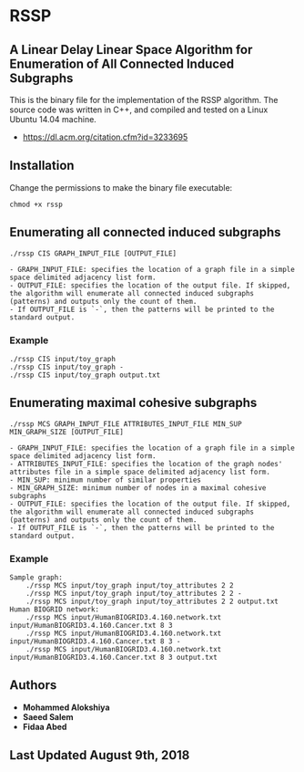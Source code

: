 # RSSP

## A Linear Delay Linear Space Algorithm for Enumeration of All Connected Induced Subgraphs

This  is the binary file for the implementation of the RSSP algorithm. The source code was written in C++, and compiled and tested on a Linux Ubuntu 14.04 machine.

* https://dl.acm.org/citation.cfm?id=3233695

## Installation
Change the permissions to make the binary file executable:

	chmod +x rssp

## Enumerating all connected induced subgraphs
	./rssp CIS GRAPH_INPUT_FILE [OUTPUT_FILE]

	- GRAPH_INPUT_FILE: specifies the location of a graph file in a simple space delimited adjacency list form.
	- OUTPUT_FILE: specifies the location of the output file. If skipped, the algorithm will enumerate all connected induced subgraphs (patterns) and outputs only the count of them.
	- If OUTPUT_FILE is `-`, then the patterns will be printed to the standard output.

### Example
	./rssp CIS input/toy_graph
	./rssp CIS input/toy_graph -
	./rssp CIS input/toy_graph output.txt

## Enumerating maximal cohesive subgraphs
	./rssp MCS GRAPH_INPUT_FILE ATTRIBUTES_INPUT_FILE MIN_SUP MIN_GRAPH_SIZE [OUTPUT_FILE]

	- GRAPH_INPUT_FILE: specifies the location of a graph file in a simple space delimited adjacency list form.
	- ATTRIBUTES_INPUT_FILE: specifies the location of the graph nodes' attributes file in a simple space delimited adjacency list form.
	- MIN_SUP: minimum number of similar properties
	- MIN_GRAPH_SIZE: minimum number of nodes in a maximal cohesive subgraphs
	- OUTPUT_FILE: specifies the location of the output file. If skipped, the algorithm will enumerate all connected induced subgraphs (patterns) and outputs only the count of them.
	- If OUTPUT_FILE is `-`, then the patterns will be printed to the standard output.

### Example
	Sample graph:
		./rssp MCS input/toy_graph input/toy_attributes 2 2
		./rssp MCS input/toy_graph input/toy_attributes 2 2 -
		./rssp MCS input/toy_graph input/toy_attributes 2 2 output.txt
	Human BIOGRID network:
		./rssp MCS input/HumanBIOGRID3.4.160.network.txt input/HumanBIOGRID3.4.160.Cancer.txt 8 3
		./rssp MCS input/HumanBIOGRID3.4.160.network.txt input/HumanBIOGRID3.4.160.Cancer.txt 8 3 -
		./rssp MCS input/HumanBIOGRID3.4.160.network.txt input/HumanBIOGRID3.4.160.Cancer.txt 8 3 output.txt

## Authors
* **Mohammed Alokshiya**
* **Saeed Salem**
* **Fidaa Abed**

## Last Updated August 9th, 2018
